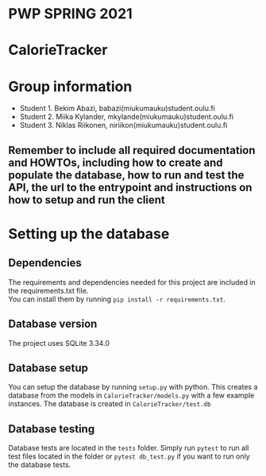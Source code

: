 # PWP SPRING 2021
# CalorieTracker
# Group information
* Student 1. Bekim Abazi, babazi(miukumauku)student.oulu.fi
* Student 2. Miika Kylander, mkylande(miukumauku)student.oulu.fi
* Student 3. Niklas Riikonen, niriikon(miukumauku)student.oulu.fi

__Remember to include all required documentation and HOWTOs, including how to create and populate the database, how to run and test the API, the url to the entrypoint and instructions on how to setup and run the client__
-----
# Setting up the database
## Dependencies
The requirements and dependencies needed for this project are included in the requirements.txt file.  
You can install them by running `pip install -r requirements.txt`.

## Database version
The project uses SQLite 3.34.0

## Database setup
You can setup the database by running `setup.py` with python. This creates a database from the models in `CalorieTracker/models.py` with a few example instances. The     database is created in `CalorieTracker/test.db`

## Database testing
Database tests are located in the `tests` folder. Simply run `pytest` to run all test files located in the folder or `pytest db_test.py` if you want to run only the database tests.

